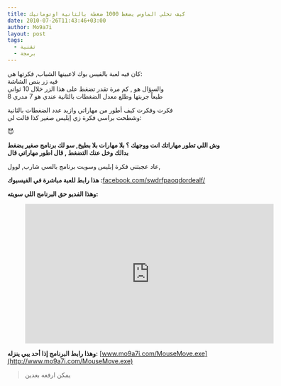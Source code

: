 ```yaml
---
title: كيف تخلي الماوس يضغط 1000 ضغطة بالثانية اوتوماتيك
date: 2010-07-26T11:43:46+03:00
author: Mo9a7i
layout: post
tags:
  - تقنية
  - برمجة
---
```

كان فيه لعبة بالفيس بوك لاعبينها الشباب, فكرتها هي:  
فيه زر بنص الشاشة  
والسؤال هو , كم مرة تقدر تضغط على هذا الزر خلال 10 ثواني  
طبعاً جربتها وطلع معدل الضغطات بالثانية عندي هو 7 مدري 8

فكرت وفكرت كيف أطور من مهاراتي وازيد عدد الضغطات بالثانية  
وشطحت براسي فكرة زي إبليس صغير كذا قالت لي:

😈

**وش اللي تطور مهاراتك انت ووجهك ؟ بلا مهارات بلا بطيخ, سو لك برنامج صغير يضغط بدالك وخل عنك التضغط , قال اطور مهاراتي قال**

عاد عجبتني فكرة إبليس وسويت برنامج بالسي شارب, لوول,

**هذا رابط للعبة مباشرة في الفيسبوك :**[facebook.com/swdrfpaoqdordealf/](http://apps.facebook.com/swdrfpaoqdordealf/?ref_6w=f_clicks&ref=mf)

**وهذا الفديو حق البرنامج اللي سويته:**

<figure class="video_container">
  <iframe width="560" height="315" src="https://www.youtube.com/embed/wJmY6zfs5Xw" frameborder="0" allow="accelerometer; autoplay; clipboard-write; encrypted-media; gyroscope; picture-in-picture" allowfullscreen></iframe>
</figure>

**وهذا رابط البرنامج إذا أحد يبي ينزله:** [www.mo9a7i.com/MouseMove.exe](http://www.mo9a7i.com/MouseMove.exe)
> يمكن ارفعه بعدين
